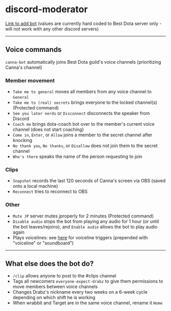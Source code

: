 # discord-moderator

[Link to add bot](https://discord.com/api/oauth2/authorize?client_id=1062766623578148945&permissions=8&scope=bot) (values are currently hard coded to Best Dota server only - will not work with any other discord servers)

---

## Voice commands

`canna-bot` automatically joins Best Dota guild's voice channels (prioritizing Canna's channel)

### Member movement

- `Take me to general` moves all members from any voice channel to `General`
- `Take me to (real) secrets` brings everyone to the locked channel(s) (Protected command)
- `See you later nerds` or `Disconnect` disconnects the speaker from Discord
- `Coach me` brings dota-coach bot over to the member's current voice channel (does not start coaching)
- `Come in`, `Enter`, or `Allow` joins a member to the secret channel after knocking
- `No thank you`, `No thanks`, or `Disallow` does not join them to the secret channel
- `Who's there` speaks the name of the person requesting to join

### Clips

- `Snapshot` records the last 120 seconds of Canna's screen via OBS (saved onto a local machine)
- `Reconnect` tries to reconnect to OBS

### Other

- `Mute JP` server mutes jproperly for 2 minutes (Protected command)
- `Disable audio` stops the bot from playing any audio for 1 hour (or until the bot leaves/rejoins), and `Enable audio` allows the bot to play audio again
- Plays voicelines: see [here](src/rules/voicelines.ts) for voiceline triggers (prepended with "voiceline" or "soundboard")

---

## What else does the bot do?

- `/clip` allows anyone to post to the #clips channel
- Tags all newcomers `everyone-expect-drabz` to give them permissions to move members between voice channels
- Changes Drabz's nickname every two weeks on a 6-week cycle depending on which shift he is working
- When wrabbit and Target are in the same voice channel, rename it `Home`
